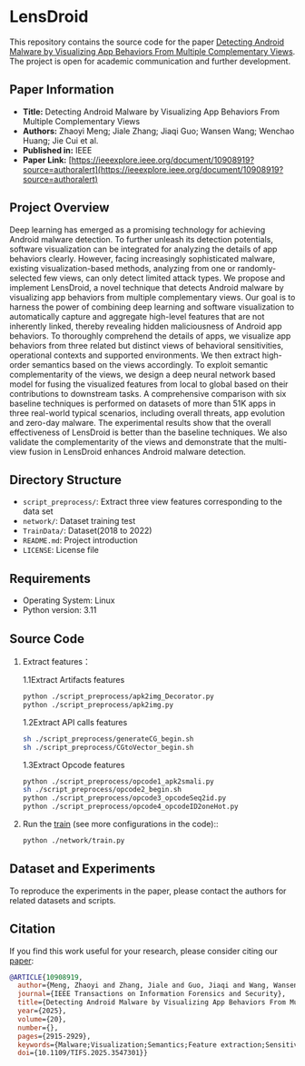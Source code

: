 # LensDroid

This repository contains the source code for the paper [Detecting Android Malware by Visualizing App Behaviors From Multiple Complementary Views](https://ieeexplore.ieee.org/document/10908919?source=authoralert). The project is open for academic communication and further development.

## Paper Information

- **Title:** Detecting Android Malware by Visualizing App Behaviors From Multiple Complementary Views 
- **Authors:** Zhaoyi Meng; Jiale Zhang; Jiaqi Guo; Wansen Wang; Wenchao Huang; Jie Cui et al.  
- **Published in:** IEEE  
- **Paper Link:** [https://ieeexplore.ieee.org/document/10908919?source=authoralert](https://ieeexplore.ieee.org/document/10908919?source=authoralert)

## Project Overview

Deep learning has emerged as a promising technology for achieving Android malware detection. To further unleash its detection potentials, software visualization can be integrated for analyzing the details of app behaviors clearly. However, facing increasingly sophisticated malware, existing visualization-based methods, analyzing from one or randomly-selected few views, can only detect limited attack types. We propose and implement LensDroid, a novel technique that detects Android malware by visualizing app behaviors from multiple complementary views. Our goal is to harness the power of combining deep learning and software visualization to automatically capture and aggregate high-level features that are not inherently linked, thereby revealing hidden maliciousness of Android app behaviors. To thoroughly comprehend the details of apps, we visualize app behaviors from three related but distinct views of behavioral sensitivities, operational contexts and supported environments. We then extract high-order semantics based on the views accordingly. To exploit semantic complementarity of the views, we design a deep neural network based model for fusing the visualized features from local to global based on their contributions to downstream tasks. A comprehensive comparison with six baseline techniques is performed on datasets of more than 51K apps in three real-world typical scenarios, including overall threats, app evolution and zero-day malware. The experimental results show that the overall effectiveness of LensDroid is better than the baseline techniques. We also validate the complementarity of the views and demonstrate that the multi-view fusion in LensDroid enhances Android malware detection.


## Directory Structure
- `script_preprocess/`: Extract three view features corresponding to the data set
- `network/`: Dataset training test 
- `TrainData/`: Dataset(2018 to 2022) 
- `README.md`: Project introduction  
- `LICENSE`: License file

 
## Requirements

- Operating System: Linux
- Python version: 3.11

## Source Code

1. Extract features：

    1.1Extract Artifacts features
   ```bash
   python ./script_preprocess/apk2img_Decorator.py
   python ./script_preprocess/apk2img.py
   ```

     1.2Extract API calls features
   ```bash
   sh ./script_preprocess/generateCG_begin.sh
   sh ./script_preprocess/CGtoVector_begin.sh
   ```

     1.3Extract Opcode features
   ```bash
   python ./script_preprocess/opcode1_apk2smali.py
   sh ./script_preprocess/opcode2_begin.sh
   python ./script_preprocess/opcode3_opcodeSeq2id.py
   python ./script_preprocess/opcode4_opcodeID2oneHot.py
   ```
2. Run the [train](https://github.com/2315433606/LensDroid/blob/main/network/train.py) (see more configurations in the code)::
   ```bash
   python ./network/train.py
   ```

## Dataset and Experiments

To reproduce the experiments in the paper, please contact the authors for related datasets and scripts.


## Citation

If you find this work useful for your research, please consider citing our [paper](https://ieeexplore.ieee.org/document/10908919?source=authoralert):

```bibtex
@ARTICLE{10908919,
  author={Meng, Zhaoyi and Zhang, Jiale and Guo, Jiaqi and Wang, Wansen and Huang, Wenchao and Cui, Jie and Zhong, Hong and Xiong, Yan},
  journal={IEEE Transactions on Information Forensics and Security}, 
  title={Detecting Android Malware by Visualizing App Behaviors From Multiple Complementary Views}, 
  year={2025},
  volume={20},
  number={},
  pages={2915-2929},
  keywords={Malware;Visualization;Semantics;Feature extraction;Sensitivity;Codes;Vectors;XML;Image edge detection;Training;Mobile security;Android malware detection;behavioral visualization;multi-view learning},
  doi={10.1109/TIFS.2025.3547301}}

```







